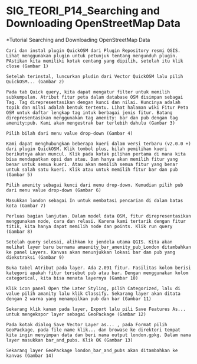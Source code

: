 # SIG_TEORI_P14_Searching and Downloading OpenStreetMap Data
*Tutorial Searching and Downloading OpenStreetMap Data

    Cari dan instal plugin QuickOSM dari Plugin Repository resmi QGIS. Lihat menggunakan plugin untuk petunjuk tentang mengunduh plugin. PAstikan kita memiliki kotak centang yang dipilih, setelah itu klik close (Gambar 1)

    Setelah terinstal, luncurkan pludin dari Vector QuickOSM lalu pilih QuickOSM... (Gambar 2)

    Pada tab Quick query, kita dapat mengatur filter untuk memilih subkumpulan. Atribut fitur peta dalam database OSM disimpan sebagai Tag. Tag direpresentasikan dengan kunci dan nilai. Kuncinya adalah topik dan nilai adalah bentuk tertentu. Lihat halaman wiki Fitur Peta OSM untuk daftar lengkap tag intuk berbagai jenis fitur. Batang direpresentasikan menggunakan tag amenity: bar dan pub dengan tag amenity:pub. Kami akan mengestrak bar terlebih dahulu (Gambar 3)

    Pilih bilah dari menu value drop-down (Gambar 4)

    Kami dapat menghubungkan beberapa kueri dalam versi terbaru (v2.0.0 +) dari plugin QuickOSM. Klik tombol plus, bilah pemilihan kueri berikutnya akan muncul. Klik pada kotak pilihan pertama di mana kita bisa mendapatkan opsi dan atau. Dan hanya akan memilih fitur yang benar untuk semua kueri. Atau akan memilih semua fitur yang benar untuk salah satu kueri. Klik atau untuk memilih fitur bar dan pub (Gambar 5)

    Pilih amenity sebagai kunci dari menu drop-down. Kemudian pilih pub dari menu value drop-down (Gambar 6)

    Masukkan london sebagai In untuk membatasi pencarian di dalam batas kota (Gambar 7)

    Perluas bagian lanjutan. Dalam model data OSM, fitur direpresentasikan menggunakan node, cara dan relasi. Karena kami tertarik dengan fitur titik, kita hanya dapat memilih node dan points. Klik run query (Gambar 8)

    Setelah query selesai, alihkan ke jendela utama QGIS. Kita akan melihat layer baru bernama amaenity_bar_amenity_pub_London ditambahkan ke panel Layers. Kanvas akan menunjukkan lokasi bar dan pub yang diekstraksi (Gambar 9)

    Buka tabel Atribut pada layer. Ada 2.091 fitur. Fasilitas kolom berisi kategori apakah fitur tersebut pub atau bar. Dengan menggunakan kolom categorical, kita bisa menata layernya (Gambar 10)

    Klik icon panel Open the Later Styling, pilih Categorized, lalu di value pilih amanity lalu klik Classify. Sekarang layer akan ditata dengan 2 warna yang menampilkan pub dan bar (Gambar 11)

    Sekarang klik kanan pada layer, Export lalu pili Save Features As... untuk mengekspor layer sebagai GeoPackage (Gambar 12)

    Pada kotak dialog Save Vector Layer as... , pada Format pilih GeoPackage, pada file name klik... dan browase ke direktori tempat kita ingin menyimpan data dan beri nama output london.gpkg. Dalam nama layer masukkan bar_and_pubs. Klik OK (Gambar 13)

    Sekarang layer GeoPackage london_bar_and_pubs akan ditambahkan ke kanvas (Gambar 14)

 
